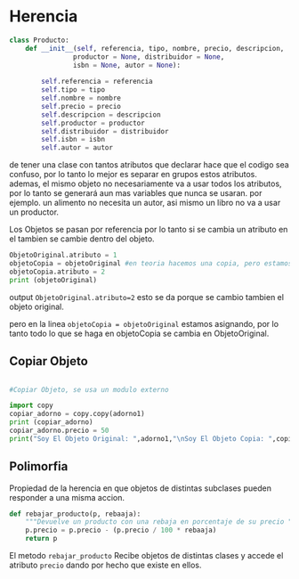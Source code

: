 # Herencia

```py
class Producto:
    def __init__(self, referencia, tipo, nombre, precio, descripcion, 
                productor = None, distribuidor = None, 
                isbn = None, autor = None):
                
        self.referencia = referencia
        self.tipo = tipo
        self.nombre = nombre
        self.precio = precio
        self.descripcion = descripcion
        self.productor = productor
        self.distribuidor = distribuidor
        self.isbn = isbn
        self.autor = autor
```
de tener una clase con tantos atributos que declarar hace que el codigo sea confuso, por lo tanto lo mejor es separar en grupos estos atributos.
ademas, el mismo objeto no necesariamente va a usar todos los atributos, por lo tanto se generará aun mas variables que nunca se usaran.
por ejemplo. un alimento no necesita un autor, asi mismo un libro no va a usar un productor. 

Los Objetos se pasan por referencia por lo tanto si se cambia un atributo en el tambien se cambie dentro del objeto.
```py
ObjetoOriginal.atributo = 1
objetoCopia = objetoOriginal #en teoria hacemos una copia, pero estamos asignando
objetoCopia.atributo = 2
print (objetoOriginal)
```
output ```ObjetoOriginal.atributo=2``` esto se da porque se cambio tambien el objeto original. 

pero en la linea ```objetoCopia = objetoOriginal``` estamos asignando, por lo tanto todo lo que se haga en objetoCopia se cambia en ObjetoOriginal.

## Copiar Objeto
```py

#Copiar Objeto, se usa un modulo externo

import copy
copiar_adorno = copy.copy(adorno1)
print (copiar_adorno)
copiar_adorno.precio = 50
print("Soy El Objeto Original: ",adorno1,"\nSoy El Objeto Copia: ",copiar_adorno)
```

## Polimorfia
Propiedad de la herencia en que objetos de distintas subclases pueden responder a una misma accion. 

```py
def rebajar_producto(p, rebaaja):
    """Devuelve un producto con una rebaja en porcentaje de su precio """
    p.precio = p.precio - (p.precio / 100 * rebaaja)
    return p
```

El metodo ```rebajar_producto``` Recibe objetos de distintas clases y accede el atributo ```precio``` dando por hecho que existe en ellos. 

